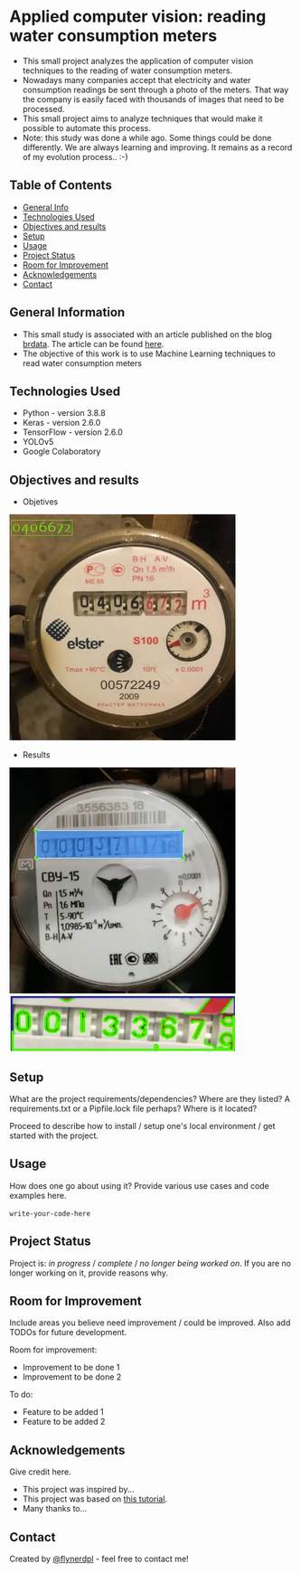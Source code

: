 # Applied computer vision: reading water consumption meters
* This small project analyzes the application of computer vision techniques to the reading of water consumption meters.
* Nowadays many companies accept that electricity and water consumption readings be sent through a photo of the meters. That way the company is easily faced with thousands of images that need to be processed.
* This small project aims to analyze techniques that would make it possible to automate this process.
* Note: this study was done a while ago. Some things could be done differently. We are always learning and improving. It remains as a record of my evolution process.. :-)

## Table of Contents
* [General Info](#general-information)
* [Technologies Used](#technologies-used)
* [Objectives and results](#Objectives-and-results)
* [Setup](#setup)
* [Usage](#usage)
* [Project Status](#project-status)
* [Room for Improvement](#room-for-improvement)
* [Acknowledgements](#acknowledgements)
* [Contact](#contact)
<!-- * [License](#license) -->


## General Information
- This small study is associated with an article published on the blog [brdata](https://medium.com/brdata). The article can be found [here](https://medium.com/brdata/applied-computer-vision-reading-water-consumption-meters-3e4064e961a4).
- The objective of this work is to use Machine Learning techniques to read water consumption meters


## Technologies Used
- Python - version 3.8.8
- Keras - version 2.6.0
- TensorFlow - version 2.6.0
- YOLOv5
- Google Colaboratory


## Objectives and results
* Objetives
<img src="Figures/f2.png"  width="400" height="400">

* Results
<img src="Figures/f1.png"  width="400" height="400">
<img src="Figures/f3.png"  width="400" height="100">


## Setup
What are the project requirements/dependencies? Where are they listed? A requirements.txt or a Pipfile.lock file perhaps? Where is it located?

Proceed to describe how to install / setup one's local environment / get started with the project.


## Usage
How does one go about using it?
Provide various use cases and code examples here.

`write-your-code-here`


## Project Status
Project is: _in progress_ / _complete_ / _no longer being worked on_. If you are no longer working on it, provide reasons why.


## Room for Improvement
Include areas you believe need improvement / could be improved. Also add TODOs for future development.

Room for improvement:
- Improvement to be done 1
- Improvement to be done 2

To do:
- Feature to be added 1
- Feature to be added 2


## Acknowledgements
Give credit here.
- This project was inspired by...
- This project was based on [this tutorial](https://www.example.com).
- Many thanks to...


## Contact
Created by [@flynerdpl](https://www.flynerd.pl/) - feel free to contact me!


<!-- Optional -->
<!-- ## License -->
<!-- This project is open source and available under the [... License](). -->

<!-- You don't have to include all sections - just the one's relevant to your project -->
